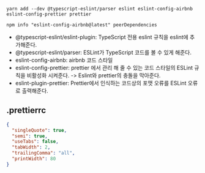 

```
yarn add --dev @typescript-eslint/parser eslint eslint-config-airbnb eslint-config-prettier prettier 
```

```
npm info "eslint-config-airbnb@latest" peerDependencies
```

- @typescript-eslint/eslint-plugin: TypeScript 전용 eslint 규칙을 eslint에 추가해준다.
- @typescript-eslint/parser: ESLint가 TypeScript 코드를 볼 수 있게 해준다.
- eslint-config-airbnb: airbnb 코드 스타일
- eslint-config-prettier: prettier 에서 관리 해 줄 수 있는 코드 스타일의 ESLint 규칙을 비활성화 시켜준다. -> Eslint와 prettier의 충돌을 막아준다.
- eslint-plugin-prettier: Prettier에서 인식하는 코드상의 포맷 오류를 ESLint 오류로 출력해준다.


## .prettierrc
```json
{
  "singleQuote": true,
  "semi": true,
  "useTabs": false,
  "tabWidth": 2,
  "trailingComma": "all",
  "printWidth": 80
}
```